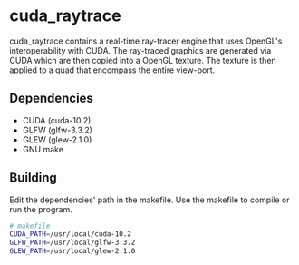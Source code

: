 # cuda_raytrace

cuda_raytrace contains a real-time ray-tracer engine that uses OpenGL's interoperability with CUDA. The ray-traced graphics are generated via CUDA which are then copied into a OpenGL texture. The texture is then applied to a quad that encompass the entire view-port.

## Dependencies
- CUDA (cuda-10.2)
- GLFW (glfw-3.3.2)
- GLEW (glew-2.1.0)
- GNU make

## Building

Edit the dependencies' path in the makefile. Use the makefile to compile or run the program.

```bash
# makefile
CUDA_PATH=/usr/local/cuda-10.2
GLFW_PATH=/usr/local/glfw-3.3.2
GLEW_PATH=/usr/local/glew-2.1.0
```
